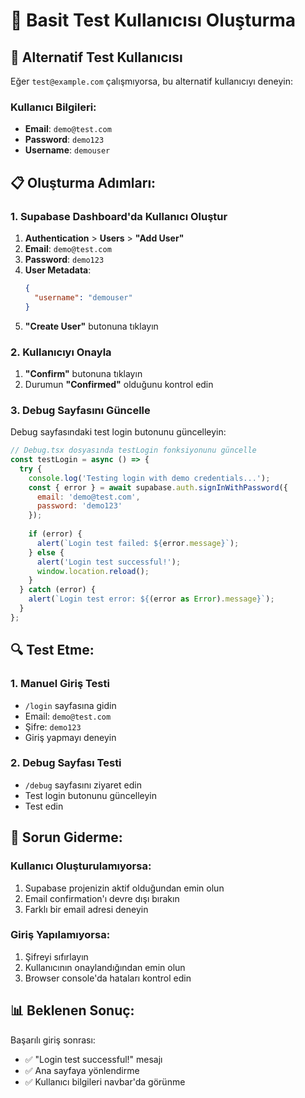 # 🧪 Basit Test Kullanıcısı Oluşturma

## 🎯 Alternatif Test Kullanıcısı

Eğer `test@example.com` çalışmıyorsa, bu alternatif kullanıcıyı deneyin:

### **Kullanıcı Bilgileri:**
- **Email**: `demo@test.com`
- **Password**: `demo123`
- **Username**: `demouser`

## 📋 Oluşturma Adımları:

### 1. Supabase Dashboard'da Kullanıcı Oluştur
1. **Authentication** > **Users** > **"Add User"**
2. **Email**: `demo@test.com`
3. **Password**: `demo123`
4. **User Metadata**: 
   ```json
   {
     "username": "demouser"
   }
   ```
5. **"Create User"** butonuna tıklayın

### 2. Kullanıcıyı Onayla
1. **"Confirm"** butonuna tıklayın
2. Durumun **"Confirmed"** olduğunu kontrol edin

### 3. Debug Sayfasını Güncelle
Debug sayfasındaki test login butonunu güncelleyin:

```javascript
// Debug.tsx dosyasında testLogin fonksiyonunu güncelle
const testLogin = async () => {
  try {
    console.log('Testing login with demo credentials...');
    const { error } = await supabase.auth.signInWithPassword({
      email: 'demo@test.com',
      password: 'demo123'
    });
    
    if (error) {
      alert(`Login test failed: ${error.message}`);
    } else {
      alert('Login test successful!');
      window.location.reload();
    }
  } catch (error) {
    alert(`Login test error: ${(error as Error).message}`);
  }
};
```

## 🔍 Test Etme:

### 1. Manuel Giriş Testi
- `/login` sayfasına gidin
- Email: `demo@test.com`
- Şifre: `demo123`
- Giriş yapmayı deneyin

### 2. Debug Sayfası Testi
- `/debug` sayfasını ziyaret edin
- Test login butonunu güncelleyin
- Test edin

## 🚨 Sorun Giderme:

### Kullanıcı Oluşturulamıyorsa:
1. Supabase projenizin aktif olduğundan emin olun
2. Email confirmation'ı devre dışı bırakın
3. Farklı bir email adresi deneyin

### Giriş Yapılamıyorsa:
1. Şifreyi sıfırlayın
2. Kullanıcının onaylandığından emin olun
3. Browser console'da hataları kontrol edin

## 📊 Beklenen Sonuç:

Başarılı giriş sonrası:
- ✅ "Login test successful!" mesajı
- ✅ Ana sayfaya yönlendirme
- ✅ Kullanıcı bilgileri navbar'da görünme
